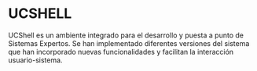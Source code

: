 # UCSHELL
UCShell es un ambiente integrado para el desarrollo y puesta a punto de Sistemas Expertos. Se han implementado diferentes versiones del sistema que han incorporado nuevas funcionalidades y facilitan la interacción usuario-sistema.
